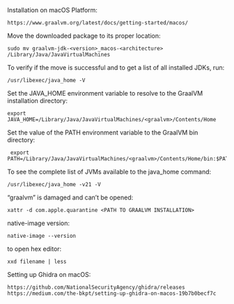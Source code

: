 Installation on macOS Platform:
```
https://www.graalvm.org/latest/docs/getting-started/macos/
```
Move the downloaded package to its proper location:
```
sudo mv graalvm-jdk-<version>_macos-<architecture> /Library/Java/JavaVirtualMachines
```
To verify if the move is successful and to get a list of all installed JDKs, run:
```
/usr/libexec/java_home -V
```
Set the JAVA_HOME environment variable to resolve to the GraalVM installation directory:
```
export JAVA_HOME=/Library/Java/JavaVirtualMachines/<graalvm>/Contents/Home
```
Set the value of the PATH environment variable to the GraalVM bin directory:
```
 export PATH=/Library/Java/JavaVirtualMachines/<graalvm>/Contents/Home/bin:$PATH
```
To see the complete list of JVMs available to the java_home command:
```
/usr/libexec/java_home -v21 -V
```
“graalvm” is damaged and can’t be opened:
```
xattr -d com.apple.quarantine <PATH TO GRAALVM INSTALLATION>
```
native-image version:
```
native-image --version
```
to open hex editor:
```
xxd filename | less
```
Setting up Ghidra on macOS:
```
https://github.com/NationalSecurityAgency/ghidra/releases
https://medium.com/the-bkpt/setting-up-ghidra-on-macos-19b7b0becf7c
```
